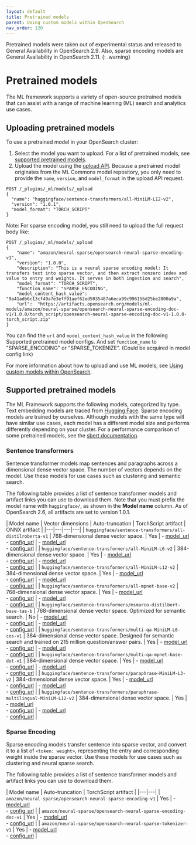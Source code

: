 ```yaml
---
layout: default
title: Pretrained models
parent: Using custom models within OpenSearch
nav_order: 120
---
```


Pretrained models were taken out of experimental status and released to General Availability in OpenSearch 2.9. 
Also, sparse encoding models are General Availability in OpenSearch 2.11. 
{: .warning}

# Pretrained models

The ML framework supports a variety of open-source pretrained models that can assist with a range of machine learning (ML) search and analytics use cases. 

## Uploading pretrained models

To use a pretrained model in your OpenSearch cluster:

1. Select the model you want to upload. For a list of pretrained models, see [supported pretrained models](#supported-pretrained-models).
2. Upload the model using the [upload API]({{site.url}}{{site.baseurl}}/ml-commons-plugin/model-serving-framework#upload-model-to-opensearch). Because a pretrained model originates from the ML Commons model repository, you only need to provide the `name`, `version`, and `model_format` in the upload API request.  

```
POST /_plugins/_ml/models/_upload
{
  "name": "huggingface/sentence-transformers/all-MiniLM-L12-v2",
  "version": "1.0.1",
  "model_format": "TORCH_SCRIPT"
}
```

Note: For sparse encoding model, you still need to upload the full request body like: 
```
POST /_plugins/_ml/models/_upload
{
    "name": "amazon/neural-sparse/opensearch-neural-sparse-encoding-v1",
    "version": "1.0.0",
    "description": "This is a neural sparse encoding model: It transfers text into sparse vector, and then extract nonzero index and value to entry and weights. It serves in both ingestion and search",
    "model_format": "TORCH_SCRIPT",
    "function_name": "SPARSE_ENCODING",
    "model_content_hash_value": "9a41adb6c13cf49a7e3eff91aef62ed5035487a6eca99c996156d25be2800a9a",
    "url":  "https://artifacts.opensearch.org/models/ml-models/amazon/neural-sparse/opensearch-neural-sparse-encoding-doc-v1/1.0.0/torch_script/opensearch-neural-sparse-encoding-doc-v1-1.0.0-torch_script.zip"
}
```

You can find the `url` and `model_content_hash_value` in the following Supported pretrained model configs. And set `function_name` to "SPARSE_ENCODING" or "SPARSE_TOKENIZE". (Could be acquired in model config link)

For more information about how to upload and use ML models, see [Using custom models within OpenSearch]({{site.url}}{{site.baseurl}}/ml-commons-plugin/model-serving-framework/).

## Supported pretrained models

The ML Framework supports the following models, categorized by type. Text embedding models are traced from [Hugging Face](https://huggingface.co/). Sparse encoding models are trained by ourselves. Although models with the same type will have similar use cases, each model has a different model size and performs differently depending on your cluster. For a performance comparison of some pretrained models, see the [sbert documentation](https://www.sbert.net/docs/pretrained_models.html#model-overview).


### Sentence transformers

Sentence transformer models map sentences and paragraphs across a dimensional dense vector space. The number of vectors depends on the model. Use these models for use cases such as clustering and semantic search.

The following table provides a list of sentence transformer models and artifact links you can use to download them. Note that you must prefix the model name with `huggingface/`, as shown in the **Model name** column. As of OpenSearch 2.6, all artifacts are set to version 1.0.1.

| Model name | Vector dimensions | Auto-truncation | TorchScript artifact | ONNX artifact |
|---|---|---|---|
| `huggingface/sentence-transformers/all-distilroberta-v1` | 768-dimensional dense vector space. | Yes | - [model_url](https://artifacts.opensearch.org/models/ml-models/huggingface/sentence-transformers/all-distilroberta-v1/1.0.1/torch_script/sentence-transformers_all-distilroberta-v1-1.0.1-torch_script.zip)<br>- [config_url](https://artifacts.opensearch.org/models/ml-models/huggingface/sentence-transformers/all-distilroberta-v1/1.0.1/torch_script/config.json) | - [model_url](https://artifacts.opensearch.org/models/ml-models/huggingface/sentence-transformers/all-distilroberta-v1/1.0.1/onnx/sentence-transformers_all-distilroberta-v1-1.0.1-onnx.zip)<br>- [config_url](https://artifacts.opensearch.org/models/ml-models/huggingface/sentence-transformers/all-distilroberta-v1/1.0.1/onnx/config.json) |
| `huggingface/sentence-transformers/all-MiniLM-L6-v2` | 384-dimensional dense vector space.  | Yes | - [model_url](https://artifacts.opensearch.org/models/ml-models/huggingface/sentence-transformers/all-MiniLM-L6-v2/1.0.1/torch_script/sentence-transformers_all-MiniLM-L6-v2-1.0.1-torch_script.zip)<br>- [config_url](https://artifacts.opensearch.org/models/ml-models/huggingface/sentence-transformers/all-MiniLM-L6-v2/1.0.1/torch_script/config.json) | - [model_url](https://artifacts.opensearch.org/models/ml-models/huggingface/sentence-transformers/all-MiniLM-L6-v2/1.0.1/onnx/sentence-transformers_all-MiniLM-L6-v2-1.0.1-onnx.zip)<br>- [config_url](https://artifacts.opensearch.org/models/ml-models/huggingface/sentence-transformers/all-MiniLM-L6-v2/1.0.1/onnx/config.json) |
| `huggingface/sentence-transformers/all-MiniLM-L12-v2` | 384-dimensional dense vector space. | Yes | - [model_url](https://artifacts.opensearch.org/models/ml-models/huggingface/sentence-transformers/all-MiniLM-L12-v2/1.0.1/torch_script/sentence-transformers_all-MiniLM-L12-v2-1.0.1-torch_script.zip)<br>- [config_url](https://artifacts.opensearch.org/models/ml-models/huggingface/sentence-transformers/all-MiniLM-L12-v2/1.0.1/onnx/config.json) | - [model_url](https://artifacts.opensearch.org/models/ml-models/huggingface/sentence-transformers/all-MiniLM-L12-v2/1.0.1/onnx/sentence-transformers_all-MiniLM-L12-v2-1.0.1-onnx.zip)<br>- [config_url](https://artifacts.opensearch.org/models/ml-models/huggingface/sentence-transformers/all-MiniLM-L12-v2/1.0.1/onnx/config.json) |
| `huggingface/sentence-transformers/all-mpnet-base-v2` | 768-dimensional dense vector space. | Yes | - [model_url](https://artifacts.opensearch.org/models/ml-models/huggingface/sentence-transformers/all-mpnet-base-v2/1.0.1/torch_script/sentence-transformers_all-mpnet-base-v2-1.0.1-torch_script.zip)<br>- [config_url](https://artifacts.opensearch.org/models/ml-models/huggingface/sentence-transformers/all-mpnet-base-v2/1.0.1/torch_script/config.json) | - [model_url](https://artifacts.opensearch.org/models/ml-models/huggingface/sentence-transformers/all-mpnet-base-v2/1.0.1/onnx/sentence-transformers_all-mpnet-base-v2-1.0.1-onnx.zip)<br>- [config_url](https://artifacts.opensearch.org/models/ml-models/huggingface/sentence-transformers/all-mpnet-base-v2/1.0.1/onnx/config.json) |
| `huggingface/sentence-transformers/msmarco-distilbert-base-tas-b` | 768-dimensional dense vector space. Optimized for semantic search. | No | - [model_url](https://artifacts.opensearch.org/models/ml-models/huggingface/sentence-transformers/msmarco-distilbert-base-tas-b/1.0.1/torch_script/sentence-transformers_msmarco-distilbert-base-tas-b-1.0.1-torch_script.zip)<br>- [config_url](https://artifacts.opensearch.org/models/ml-models/huggingface/sentence-transformers/msmarco-distilbert-base-tas-b/1.0.1/torch_script/config.json) | - [model_url](https://artifacts.opensearch.org/models/ml-models/huggingface/sentence-transformers/msmarco-distilbert-base-tas-b/1.0.1/onnx/sentence-transformers_msmarco-distilbert-base-tas-b-1.0.1-onnx.zip)<br>- [config_url](https://artifacts.opensearch.org/models/ml-models/huggingface/sentence-transformers/msmarco-distilbert-base-tas-b/1.0.1/onnx/config.json) |
| `huggingface/sentence-transformers/multi-qa-MiniLM-L6-cos-v1` | 384-dimensional dense vector space. Designed for semantic search and trained on 215 million question/answer pairs. | Yes | - [model_url](https://artifacts.opensearch.org/models/ml-models/huggingface/sentence-transformers/multi-qa-MiniLM-L6-cos-v1/1.0.1/torch_script/sentence-transformers_multi-qa-MiniLM-L6-cos-v1-1.0.1-torch_script.zip)<br>- [config_url](https://artifacts.opensearch.org/models/ml-models/huggingface/sentence-transformers/multi-qa-MiniLM-L6-cos-v1/1.0.1/torch_script/config.json) | - [model_url](https://artifacts.opensearch.org/models/ml-models/huggingface/sentence-transformers/multi-qa-MiniLM-L6-cos-v1/1.0.1/onnx/sentence-transformers_multi-qa-MiniLM-L6-cos-v1-1.0.1-onnx.zip)<br>- [config_url](https://artifacts.opensearch.org/models/ml-models/huggingface/sentence-transformers/multi-qa-MiniLM-L6-cos-v1/1.0.1/onnx/config.json) |
| `huggingface/sentence-transformers/multi-qa-mpnet-base-dot-v1` | 384-dimensional dense vector space. | Yes | - [model_url](https://artifacts.opensearch.org/models/ml-models/huggingface/sentence-transformers/multi-qa-mpnet-base-dot-v1/1.0.1/torch_script/sentence-transformers_multi-qa-mpnet-base-dot-v1-1.0.1-torch_script.zip)<br>- [config_url](https://artifacts.opensearch.org/models/ml-models/huggingface/sentence-transformers/multi-qa-mpnet-base-dot-v1/1.0.1/torch_script/config.json) | - [model_url](https://artifacts.opensearch.org/models/ml-models/huggingface/sentence-transformers/multi-qa-mpnet-base-dot-v1/1.0.1/onnx/sentence-transformers_multi-qa-mpnet-base-dot-v1-1.0.1-onnx.zip)<br>- [config_url](https://artifacts.opensearch.org/models/ml-models/huggingface/sentence-transformers/multi-qa-mpnet-base-dot-v1/1.0.1/onnx/config.json) |
| `huggingface/sentence-transformers/paraphrase-MiniLM-L3-v2` | 384-dimensional dense vector space. | Yes | - [model_url](https://artifacts.opensearch.org/models/ml-models/huggingface/sentence-transformers/paraphrase-MiniLM-L3-v2/1.0.1/torch_script/sentence-transformers_paraphrase-MiniLM-L3-v2-1.0.1-torch_script.zip)<br>- [config_url](https://artifacts.opensearch.org/models/ml-models/huggingface/sentence-transformers/paraphrase-MiniLM-L3-v2/1.0.1/torch_script/config.json) | - [model_url](https://artifacts.opensearch.org/models/ml-models/huggingface/sentence-transformers/paraphrase-MiniLM-L3-v2/1.0.1/onnx/sentence-transformers_paraphrase-MiniLM-L3-v2-1.0.1-onnx.zip)<br>- [config_url](https://artifacts.opensearch.org/models/ml-models/huggingface/sentence-transformers/paraphrase-MiniLM-L3-v2/1.0.1/onnx/config.json) |
| `huggingface/sentence-transformers/paraphrase-multilingual-MiniLM-L12-v2` | 384-dimensional dense vector space. | Yes | - [model_url](https://artifacts.opensearch.org/models/ml-models/huggingface/sentence-transformers/paraphrase-multilingual-MiniLM-L12-v2/1.0.1/torch_script/sentence-transformers_paraphrase-multilingual-MiniLM-L12-v2-1.0.1-torch_script.zip)<br>- [config_url](https://artifacts.opensearch.org/models/ml-models/huggingface/sentence-transformers/paraphrase-multilingual-MiniLM-L12-v2/1.0.1/torch_script/config.json) | - [model_url](https://artifacts.opensearch.org/models/ml-models/huggingface/sentence-transformers/paraphrase-multilingual-MiniLM-L12-v2/1.0.1/onnx/sentence-transformers_paraphrase-multilingual-MiniLM-L12-v2-1.0.1-onnx.zip)<br>- [config_url](https://artifacts.opensearch.org/models/ml-models/huggingface/sentence-transformers/paraphrase-multilingual-MiniLM-L12-v2/1.0.1/onnx/config.json) |


### Sparse Encoding

Sparse encoding models transfer sentence into sparse vector, and convert it to a list of `<token: weight>`, representing the entry and corresponding weight inside the sparse vector. Use these models for use cases such as clustering and neural sparse search.

The following table provides a list of sentence transformer models and artifact links you can use to download them.

| Model name | Auto-truncation | TorchScript artifact | 
|---|---|
| `amazon/neural-sparse/opensearch-neural-sparse-encoding-v1` | Yes | - [model_url](https://artifacts.opensearch.org/models/ml-models/amazon/neural-sparse/opensearch-neural-sparse-encoding-v1/1.0.0/torch_script/opensearch-neural-sparse-encoding-v1-1.0.0-torch_script.zip)<br>- [config_url](https://artifacts.opensearch.org/models/ml-models/amazon/neural-sparse/opensearch-neural-sparse-encoding-v1/1.0.0/torch_script/config.json) | 
| `amazon/neural-sparse/opensearch-neural-sparse-encoding-doc-v1` | Yes | - [model_url](https://artifacts.opensearch.org/models/ml-models/amazon/neural-sparse/opensearch-neural-sparse-encoding-doc-v1/1.0.0/torch_script/opensearch-neural-sparse-encoding-doc-v1-1.0.0-torch_script.zip)<br>- [config_url](https://artifacts.opensearch.org/models/ml-models/amazon/neural-sparse/opensearch-neural-sparse-encoding-doc-v1/1.0.0/torch_script/config.json) | 
| `amazon/neural-sparse/opensearch-neural-sparse-tokenizer-v1` | Yes | - [model_url](https://artifacts.opensearch.org/models/ml-models/amazon/neural-sparse/opensearch-neural-sparse-tokenizer-v1/1.0.0/torch_script/opensearch-neural-sparse-tokenizer-v1-1.0.0.zip)<br>- [config_url](https://artifacts.opensearch.org/models/ml-models/amazon/neural-sparse/opensearch-neural-sparse-tokenizer-v1/1.0.0/torch_script/config.json) | 

